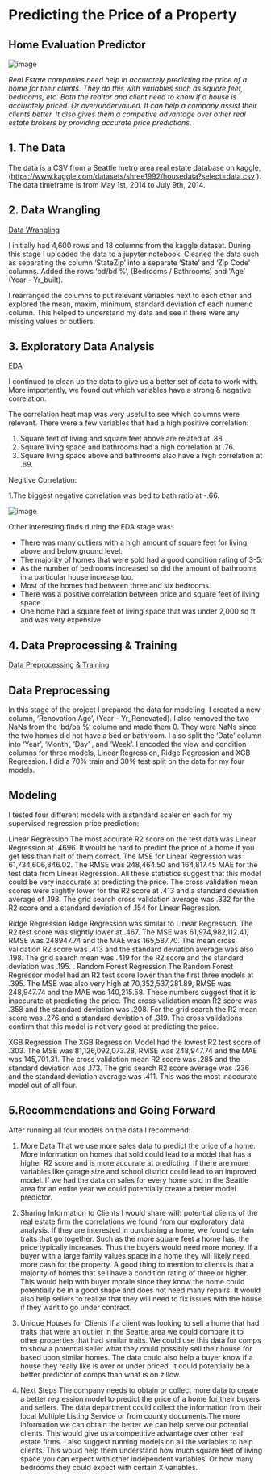 # Predicting the Price of a Property

## Home Evaluation Predictor 

![image](https://lh3.googleusercontent.com/p/AF1QipMonHBuOOrL0UUzj45iIrfMqY2I76lbLNuPtNFg=w960-h960-n-o-v1)

   *Real Estate companies need help in accurately predicting the price of a home for their clients. They do this with variables such as square feet, bedrooms, etc.  Both the realtor and client need to know if a house is accurately priced. Or over/undervalued. It can help a company assist their clients better. It also gives them a competive advantage over other real estate brokers by providing accurate price predictions.*
 
 
## 1. The Data
The data is a CSV from a Seattle metro area real estate database on kaggle, (https://www.kaggle.com/datasets/shree1992/housedata?select=data.csv ). The data timeframe is from May 1st, 2014 to July 9th, 2014.
 
## 2. Data Wrangling
[Data Wrangling](http://localhost:8888/notebooks/Documents/GitHub/Home%20Price%20Predictor%20Capstone/Data%20Wrangling%20%26%20EDA%20for%20Home%20Price%20Predictor%20Capstone.ipynb)

I initially had 4,600 rows and 18 columns from the kaggle dataset. During this stage I uploaded the data to a jupyter notebook. Cleaned the data such as separating the column ‘StateZip’ into a separate ‘State’ and ‘Zip Code’ columns. Added the rows ‘bd/bd %’, (Bedrooms / Bathrooms) and 'Age’ (Year -  Yr_built).

I rearranged the columns to put relevant variables next to each other and explored the mean, maxim, minimum, standard deviation of each numeric column. This helped to understand my data and see if there were any missing values or outliers.

## 3. Exploratory Data Analysis
[EDA](http://localhost:8888/notebooks/Documents/GitHub/Home%20Price%20Predictor%20Capstone/%20Pre-Processing%2C%20Training%20%20%26%20Modeling.ipynb#)
 
I continued to clean up the data to give us a better set of data to work with. More importantly, we found out which variables have a strong & negative correlation.
 
The correlation heat map was very useful to see which columns were relevant. There were a few variables that had a high positive correlation:
1. Square feet of living and square feet above are related at .88.
2. Square living space and bathrooms had a high correlation at .76.
3. Square living space above and bathrooms also have a high correlation at .69.

Negitive Correlation:

1.The biggest negative correlation was bed to bath ratio at -.66.

 ![image](https://user-images.githubusercontent.com/86930309/193145314-8b8c26b4-0fa3-44d7-914d-2b8dcfcd7a77.png)

Other interesting finds during the EDA stage was:
- There was many outliers with a high amount of square feet for living, above and below ground level.
- The majority of homes that were sold had a good condition rating of 3-5.
- As the number of bedrooms increased so did the amount of bathrooms in a particular house increase too. 
- Most of the homes had between three and six bedrooms.
- There was a positive correlation between price and square feet of living space. 
- One home had a square feet of living space that was under 2,000 sq ft and was very expensive. 
 
## 4. Data Preprocessing & Training
[Data Preprocessing & Training](http://localhost:8888/notebooks/Documents/GitHub/Home%20Price%20Predictor%20Capstone/%20Pre-Processing%2C%20Training%20%20%26%20Modeling.ipynb)

## Data Preprocessing

In this stage of the project I prepared the data for modeling. I created a new column, ‘Renovation Age’, (Year - Yr_Renovated). I also removed the two NaNs from the ‘bd/ba %’ column and made them 0. They were NaNs since the two homes did not have a bed or bathroom. I also split the ‘Date’ column into ‘Year’, ‘Month’, ‘Day’ , and ‘Week’. I encoded the view and condition columns for three models, Linear Regression, Ridge Regression and XGB Regression. I did a 70% train and 30% test split on the data for my four models.

 ## Modeling
 
I tested four different models with a standard scaler on each for my supervised regression price prediction:
 
Linear Regression
The most accurate R2 score on the test data was Linear Regression at .4696. It would be hard to predict the price of a home if you get less than half of them correct. The MSE for Linear Regression was 61,734,606,846.02. The RMSE was 248,464.50 and 164,817.45 MAE for the test data from Linear Regression. All these statistics suggest that this model could be very inaccurate at predicting the price. The cross validation mean scores were slightly lower for the R2 score at .413 and a standard deviation average of .198. The grid search cross validation average was .332 for the R2 score and a standard deviation of .154 for Linear Regression.

Ridge Regression
Ridge Regression was similar to Linear Regression. The R2 test score was slightly lower at .467. The MSE was 61,974,982,112.41, RMSE was 248947.74 and the MAE was 165,587.70. The mean cross validation R2 score was .413 and the standard deviation average was also .198. The grid search mean was .419 for the R2 score and the standard deviation was .195.
.
Random Forest Regression
The Random Forest Regressor model had an R2 test score lower than the first three models at .395. The MSE was also very high at  70,352,537,281.89, RMSE was 248,947.74 and the MAE was 140,215.58. These numbers suggest that it is inaccurate at predicting the price. The cross validation mean R2 score was .358 and the standard deviation was .208. For the grid search the R2 mean score was .276 and a standard deviation of .319. The cross validations confirm that this model is not very good at predicting the price.
 
XGB Regression
The XGB Regression Model had the lowest R2 test score of .303. The MSE was 81,126,092,073.28, RMSE was  248,947.74 and the MAE was 145,701.31. The cross validation mean R2 score was .285 and the standard deviation was .173. The grid search R2 score average was .236 and the standard deviation average was .411. This was the most inaccurate model out of all four.

 
## 5.Recommendations and Going Forward 

After running all four models on the data I recommend:

1. More Data
That we use more sales data to predict the price of a home. More information on homes that sold could lead to a model that has a higher R2 score and is more accurate at predicting. If there are more variables like garage size and school district could lead to an improved model. If we had the data on sales for every home sold in the Seattle area for an entire year we could potentially create a better model predictor.
 
2. Sharing Information to Clients
I would share with potential clients of the real estate firm the correlations we found from our exploratory data analysis. If they are interested in purchasing a home, we found certain traits that go together. Such as the more square feet a home has, the price typically increases. Thus the buyers would need more money. If a buyer with a large family values space in a home they will likely need more cash for the property. A good thing to mention to clients is that a majority of homes that sell have a condition rating of three or higher. This would help with buyer morale since they know the home could potentially be in a good shape and does not need many repairs. It would also help sellers to realize that they will need to fix issues with the house if they want to go under contract.
 
3. Unique Houses for Clients
If a client was looking to sell a home that had traits that were an outlier in the Seattle area we could compare it to other properties that had similar traits. We could use this data for comps to show a potential seller what they could possibly sell their house for based upon similar homes. The data could also help a buyer know if a house they really like is over or under priced. It could potentially be a better predictor of comps than what is on zillow.
 
8. Next Steps
The company needs to obtain or collect more data to create a better regression model to predict the price of a home for their buyers and sellers. The data department could collect the information from their local Multiple Listing Service or from county documents.The more information we can obtain the better we can help serve our potential clients. This would give us a competitive advantage over other real estate firms.
I also suggest running models on all the variables to help clients. This would help them understand how much square feet of living space you can expect with other independent variables. Or how many bedrooms they could expect with certain X variables.

